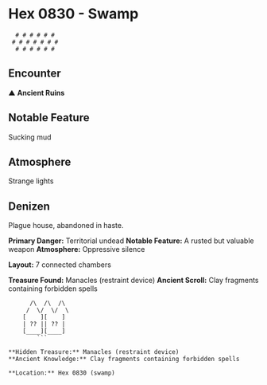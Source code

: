 # Hex 0830 - Swamp
```
  # # # # # #
 # # # # # # #
  # # # # # #
```

## Encounter

▲ **Ancient Ruins**

## Notable Feature

Sucking mud

## Atmosphere

Strange lights

## Denizen

Plague house, abandoned in haste.

**Primary Danger:** Territorial undead
**Notable Feature:** A rusted but valuable weapon
**Atmosphere:** Oppressive silence

**Layout:** 7 connected chambers

**Treasure Found:** Manacles (restraint device)
**Ancient Scroll:** Clay fragments containing forbidden spells


```
      /\  /\  /\
     /  \/  \/  \
    [    ][    ]
    | ?? || ?? |
    [____][____]
        ```

**Hidden Treasure:** Manacles (restraint device)
**Ancient Knowledge:** Clay fragments containing forbidden spells

**Location:** Hex 0830 (swamp)
